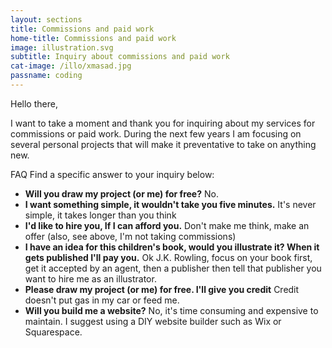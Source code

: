 ```yaml
---
layout: sections
title: Commissions and paid work
home-title: Commissions and paid work
image: illustration.svg
subtitle: Inquiry about commissions and paid work
cat-image: /illo/xmasad.jpg
passname: coding
---
```


Hello there,

I want to take a moment and thank you for inquiring about my services for commissions or paid work. During the next few years I am focusing on several personal projects that will make it preventative to take on anything new.

FAQ
Find a specific answer to your inquiry below:

- **Will you draw my project (or me) for free?** No.
- **I want something simple, it wouldn't take you five minutes.** It's never simple, it takes longer than you think
- **I'd like to hire you, If I can afford you.** Don't make me think, make an offer (also, see above, I'm not taking commissions)
- **I have an idea for this children's book, would you illustrate it? When it gets published I'll pay you.** Ok J.K. Rowling, focus on your book first, get it accepted by an agent, then a publisher then tell that publisher you want to hire me as an illustrator.
- **Please draw my project (or me) for free. I'll give you credit** Credit doesn't put gas in my car or feed me.
- **Will you build me a website?** No, it's time consuming and expensive to maintain. I suggest using a DIY website builder such as Wix or Squarespace.

